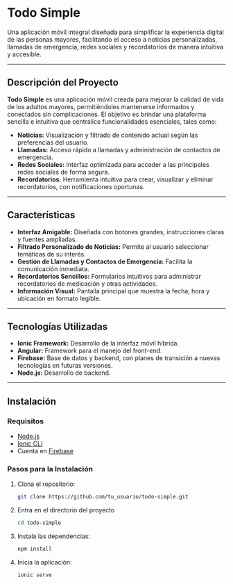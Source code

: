 # Todo Simple

Una aplicación móvil integral diseñada para simplificar la experiencia digital de las personas mayores, facilitando el acceso a noticias personalizadas, llamadas de emergencia, redes sociales y recordatorios de manera intuitiva y accesible.

---

## Descripción del Proyecto

**Todo Simple** es una aplicación móvil creada para mejorar la calidad de vida de los adultos mayores, permitiéndoles mantenerse informados y conectados sin complicaciones. El objetivo es brindar una plataforma sencilla e intuitiva que centralice funcionalidades esenciales, tales como:

- **Noticias:** Visualización y filtrado de contenido actual según las preferencias del usuario.
- **Llamadas:** Acceso rápido a llamadas y administración de contactos de emergencia.
- **Redes Sociales:** Interfaz optimizada para acceder a las principales redes sociales de forma segura.
- **Recordatorios:** Herramienta intuitiva para crear, visualizar y eliminar recordatorios, con notificaciones oportunas.

---

## Características

- **Interfaz Amigable:** Diseñada con botones grandes, instrucciones claras y fuentes ampliadas.
- **Filtrado Personalizado de Noticias:** Permite al usuario seleccionar temáticas de su interés.
- **Gestión de Llamadas y Contactos de Emergencia:** Facilita la comunicación inmediata.
- **Recordatorios Sencillos:** Formularios intuitivos para administrar recordatorios de medicación y otras actividades.
- **Información Visual:** Pantalla principal que muestra la fecha, hora y ubicación en formato legible.

---

## Tecnologías Utilizadas

- **Ionic Framework:** Desarrollo de la interfaz móvil híbrida.
- **Angular:** Framework para el manejo del front-end.
- **Firebase:** Base de datos y backend, con planes de transición a nuevas tecnologías en futuras versiones.
- **Node.js:** Desarrollo de backend.

---

## Instalación

### Requisitos

- [Node.js](https://nodejs.org/)
- [Ionic CLI](https://ionicframework.com/docs/cli)
- Cuenta en [Firebase](https://firebase.google.com/)

### Pasos para la Instalación

1. Clona el repositorio:
   ```bash
   git clone https://github.com/tu_usuario/todo-simple.git
   ```
2. Entra en el directorio del proyecto
   ```bash
   cd todo-simple
   ```
3. Instala las dependencias:
   ```bash
   npm install
   ```
4. Inicia la aplicación:
   ```bash
   ionic serve
   ```
